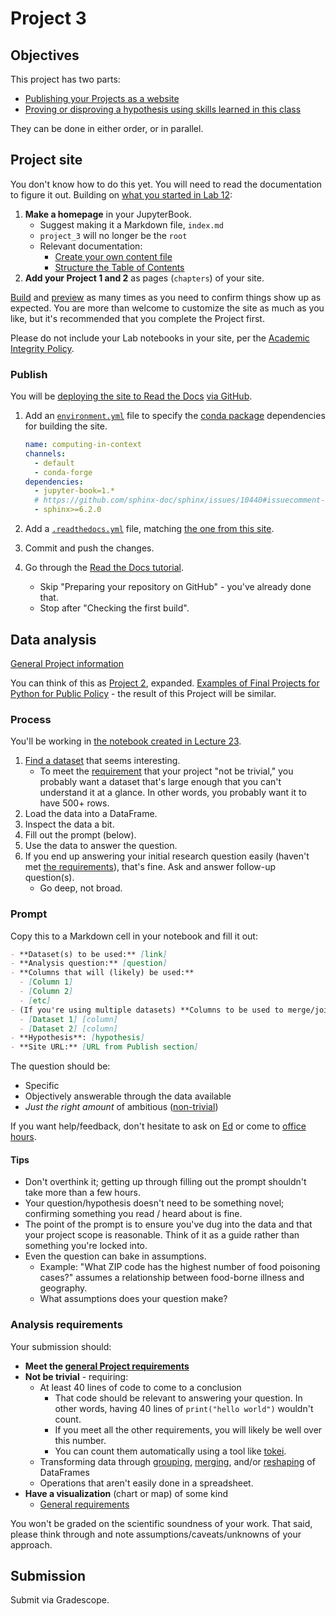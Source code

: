 # Project 3

## Objectives

This project has two parts:

- [Publishing your Projects as a website](#project-site)
- [Proving or disproving a hypothesis using skills learned in this class](#data-analysis)

They can be done in either order, or in parallel.

## Project site

You don't know how to do this yet. You will need to read the documentation to figure it out. Building on [what you started in Lab 12](lab_12.ipynb#jupyterbook):

1. **Make a homepage** in your JupyterBook.
   - Suggest making it a Markdown file, `index.md`
   - `project_3` will no longer be the `root`
   - Relevant documentation:
     - [Create your own content file](https://jupyterbook.org/en/stable/start/new-file.html)
     - [Structure the Table of Contents](https://jupyterbook.org/en/stable/structure/toc.html)
1. **Add your Project 1 and 2** as pages (`chapters`) of your site.

[Build](lab_12.ipynb#build-the-site) and [preview](lab_12.ipynb#view-the-site-locally) as many times as you need to confirm things show up as expected. You are more than welcome to customize the site as much as you like, but it's recommended that you complete the Project first.

Please do not include your Lab notebooks in your site, per the [Academic Integrity Policy](index.md#academic-integrity).

### Publish

You will be [deploying the site to Read the Docs](https://jupyterbook.org/en/stable/publish/readthedocs.html) [via GitHub](https://docs.readthedocs.io/en/stable/tutorial/index.html).

1. Add an [`environment.yml`](https://docs.conda.io/projects/conda/en/latest/user-guide/tasks/manage-environments.html#sharing-an-environment) file to specify the [conda package](https://docs.conda.io/projects/conda/en/stable/glossary.html#conda-package) dependencies for building the site.

   ```yaml
   name: computing-in-context
   channels:
     - default
     - conda-forge
   dependencies:
     - jupyter-book=1.*
     # https://github.com/sphinx-doc/sphinx/issues/10440#issuecomment-1556180835
     - sphinx>=6.2.0
   ```

1. Add a [`.readthedocs.yml`](https://docs.readthedocs.io/en/stable/config-file/index.html) file, matching [the one from this site](https://github.com/afeld/computing-in-context/blob/main/.readthedocs.yaml).
1. Commit and push the changes.
1. Go through the [Read the Docs tutorial](https://docs.readthedocs.io/en/stable/tutorial/index.html#creating-a-read-the-docs-account).
   - Skip "Preparing your repository on GitHub" - you've already done that.
   - Stop after "Checking the first build".

## Data analysis

[General Project information](notebooks.md#projects)

You can think of this as [Project 2](project_2.md), expanded. [Examples of Final Projects for Python for Public Policy](https://python-public-policy.afeld.me/en/columbia/final_project/examples.html) - the result of this Project will be similar.

### Process

You'll be working in [the notebook created in Lecture 23](lecture_23.ipynb#create-notebook).

1. [Find a dataset](notebooks.md#projects) that seems interesting.
   - To meet the [requirement](#analysis-requirements) that your project "not be trivial," you probably want a dataset that's large enough that you can't understand it at a glance. In other words, you probably want it to have 500+ rows.
1. Load the data into a DataFrame.
1. Inspect the data a bit.
1. Fill out the prompt (below).
1. Use the data to answer the question.
1. If you end up answering your initial research question easily (haven't met [the requirements](#analysis-requirements)), that's fine. Ask and answer follow-up question(s).
   - Go deep, not broad.

### Prompt

Copy this to a Markdown cell in your notebook and fill it out:

```md
- **Dataset(s) to be used:** [link]
- **Analysis question:** [question]
- **Columns that will (likely) be used:**
  - [Column 1]
  - [Column 2]
  - [etc]
- (If you're using multiple datasets) **Columns to be used to merge/join them:**
  - [Dataset 1] [column]
  - [Dataset 2] [column]
- **Hypothesis**: [hypothesis]
- **Site URL:** [URL from Publish section]
```

The question should be:

- Specific
- Objectively answerable through the data available
- _Just the right amount_ of ambitious ([non-trivial](#analysis-requirements))

If you want help/feedback, don't hesitate to ask on [Ed](https://courseworks2.columbia.edu/courses/207091/external_tools/37606?display=borderless) or come to [office hours](office_hours.md).

#### Tips

- Don't overthink it; getting up through filling out the prompt shouldn't take more than a few hours.
- Your question/hypothesis doesn't need to be something novel; confirming something you read / heard about is fine.
- The point of the prompt is to ensure you've dug into the data and that your project scope is reasonable. Think of it as a guide rather than something you're locked into.
- Even the question can bake in assumptions.
  - Example: "What ZIP code has the highest number of food poisoning cases?" assumes a relationship between food-borne illness and geography.
  - What assumptions does your question make?

### Analysis requirements

Your submission should:

- **Meet the [general Project requirements](notebooks.md#projects)**
- **Not be trivial** - requiring:
  - At least 40 lines of code to come to a conclusion
    - That code should be relevant to answering your question. In other words, having 40 lines of `print("hello world")` wouldn't count.
    - If you meet all the other requirements, you will likely be well over this number.
    - You can count them automatically using a tool like [tokei](https://github.com/XAMPPRocky/tokei).
  - Transforming data through [grouping](https://pandas.pydata.org/pandas-docs/stable/user_guide/groupby.html), [merging](https://pandas.pydata.org/pandas-docs/stable/user_guide/merging.html#merge), and/or [reshaping](https://pandas.pydata.org/docs/user_guide/reshaping.html) of DataFrames
  - Operations that aren't easily done in a spreadsheet.
- **Have a visualization** (chart or map) of some kind
  - [General requirements](notebooks.md#visualizations)

You won't be graded on the scientific soundness of your work. That said, please think through and note assumptions/caveats/unknowns of your approach.

## Submission

Submit via Gradescope.
